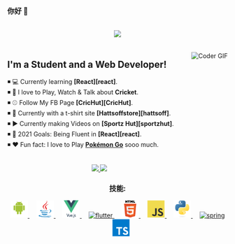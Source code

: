 ### 你好 👋

<!--
**njcwking/njcwking** is a ✨ _special_ ✨ repository because its `README.md` (this file) appears on your GitHub profile.

Here are some ideas to get you started:

- 🔭 I’m currently working on ...
- 🌱 I’m currently learning ...
- 👯 I’m looking to collaborate on ...
- 🤔 I’m looking for help with ...
- 💬 Ask me about ...
- 📫 How to reach me: ...
- 😄 Pronouns: ...
- ⚡ Fun fact: ...
-->

<p align="center">
<br><img src="https://github.com/njcwking/njcwking/blob/main/hadder.gif" width="280px"><br><br>
</p>

<img align="right" src="https://github.com/njcwking/njcwking/blob/main/coding.gif" alt="Coder GIF" height="280"/>

## I'm a Student and a Web Developer!


◾ 💻 Currently learning **[React][react]**.
<br/>
◾ 🏏 I love to Play, Watch & Talk about **Cricket**.
<br/>
◾ ⚾  Follow My FB Page **[CricHut][CricHut]**.
<br/>
◾ 👕 Currently with a t-shirt site **[Hattsoffstore][hattsoff]**.
<br/>
◾ ▶  Currently making Videos on  **[Sportz Hut][sportzhut]**.
<br/>
◾ 🥅 2021 Goals: Being Fluent in **[React][react]**.
<br/>
◾ ❤ Fun fact: I love to Play **[Pokémon Go](https://pokemongolive.com/)** sooo much.
<br/>
<br/>

<p align="center">
<a href="https://github.com/njcwking">
  <img height="180em" src="https://github-readme-stats-eight-theta.vercel.app/api?username=njcwking&show_icons=true&theme=algolia&include_all_commits=true&count_private=true&locale=cn&hide_title=true"/>
  <img height="180em" src="https://github-readme-stats-eight-theta.vercel.app/api/top-langs/?username=njcwking&layout=compact&langs_count=8&theme=algolia&locale=cn&hide_title=true"/>
</a>
</p>

<h3 align="center">
	技能:
</h3>
<p align="center">
	<a href="https://developer.android.com" target="_blank">
		<img src="https://raw.githubusercontent.com/devicons/devicon/master/icons/android/android-original-wordmark.svg"
		alt="android" width="40" height="40" />
	</a>
	<span>&nbsp;&nbsp;&nbsp;</span>
	<a href="https://www.java.com" target="_blank">
		<img src="https://raw.githubusercontent.com/devicons/devicon/master/icons/java/java-original.svg"
		alt="java" width="40" height="40" />
	</a>
	<span>&nbsp;&nbsp;&nbsp;</span>
	<a href="https://vuejs.org/" target="_blank">
		<img src="https://raw.githubusercontent.com/devicons/devicon/master/icons/vuejs/vuejs-original-wordmark.svg"
		alt="vuejs" width="40" height="40" />
	</a>
	<span>&nbsp;&nbsp;&nbsp;</span>
	<a href="https://flutter.dev" target="_blank">
		<img src="https://www.vectorlogo.zone/logos/flutterio/flutterio-icon.svg"
		alt="flutter" width="40" height="40" />
	</a>
	<span>&nbsp;&nbsp;&nbsp;</span>
	<a href="https://www.w3.org/html/" target="_blank">
		<img src="https://raw.githubusercontent.com/devicons/devicon/master/icons/html5/html5-original-wordmark.svg"
		alt="html5" width="40" height="40" />
	</a>
	<span>&nbsp;&nbsp;&nbsp;</span>
	<a href="https://developer.mozilla.org/en-US/docs/Web/JavaScript" target="_blank">
		<img src="https://raw.githubusercontent.com/devicons/devicon/master/icons/javascript/javascript-original.svg"
		alt="javascript" width="40" height="40" />
	</a>
	<span>&nbsp;&nbsp;&nbsp;</span>
	<a href="https://www.python.org" target="_blank">
		<img src="https://raw.githubusercontent.com/devicons/devicon/master/icons/python/python-original.svg"
		alt="python" width="40" height="40" />
	</a>
	<span>&nbsp;&nbsp;&nbsp;</span>
	<a href="https://spring.io/" target="_blank">
		<img src="https://www.vectorlogo.zone/logos/springio/springio-icon.svg"
		alt="spring" width="40" height="40" />
	</a>
	<span>&nbsp;&nbsp;&nbsp;</span>
	<a href="https://www.typescriptlang.org/" target="_blank">
		<img src="https://raw.githubusercontent.com/devicons/devicon/master/icons/typescript/typescript-original.svg"
		alt="typescript" width="40" height="40" />
	</a>
</p>
